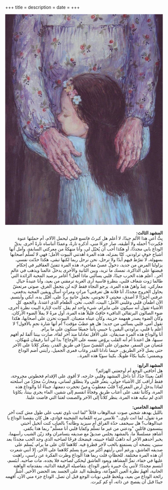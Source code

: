 +++
title = 
description = 
date = 
+++

<div dir="rtl">

![alt](image.jpg)

<b>المشهد الثالث:</b><br>
بِتُّ أعي هذا الألم جيدًا، لا أعلم هل كبرتُ فاتسع قلبي ليحمل الآلام، أم حملتها عنوة فكبرت؟ أحمله ولا أطيقه، صار جزءًا مني، أذكره تارةً، وعمدًا أتناساه تارةً أخرى. يدقّ الوداع بابي مجددًا، أو هكذا أحب أن يُخيّل لي، وأنا منهكةٌ من معركتي السابقة، وآمل أنها أشباح خوفٍ تراودني. كنّا بمنزله، هذه المرة أهدتني البيوت الأمل؛ فهي لا تُسلِّم أصحابها بسهولة، لا تفرّط فيهم أبدًا ولا ترحل، نحن نرحل ربما لكنها تبقى، هكذا حدّثت نفسي. <br>
يزاولنا المرض من جديد، دخولٌ عصيٌ مفاجيء، هذه المرة تتفننُ العقاقير في إحكام قبضتها على الذاكرة، تمسك ما تريد، وبين الثانية والأخرى يدخلُ عالمنا ويذهب في عالمٍ آخر.. أعلم هذه الحرب جيدًا، قلبي يسألني ماذا أفعل؟ أغامر برصيد المحبة الزائدة التي طالما رَوت شغاف قلبي، بنظرةٍ قاسية أرى الغربة ترمقني من بعيد، وأنا عنيدةٌ حيال معاركي، عِندٌ واهنٌ هذه المرة، يرجو النجاة فقط لإنه لن يتحمل الغرق. صوتي مرتعشٌ يحاول الخروج مجددًا، أنا فلانة هل تعرفني؟ مراتٍ ومراتٍ أسأل ويقين المحبة يدفعني، عرفني أخيرًا! لا أصدق، محبتي لا تخونني، بجملٍ حانيةٍ يردُّ على، أُقبّل يده، أبكي وأبتسم. الآن اطمأن قلبي وغلبني الأمل؛ البيت، الحب، نحن، الطعام الذي اعتدنا، والجمع، كل الأشياء تقول أنه سيكون على مايرام، شيء واحد لم يقل، كانت لإنارة البيت نظرة أخرى، ضوء الصالون البرتقالي الدافيء خافتٌ قليلاً هذه المرة، أول مرةً لا يملأ الضوء الأركان، وكأن الضوء يصدر همهمة حزينة، وكأن عيناه متعبتان. البيوت تحزن على أصحابها، هكذا تقول أمي. قلبي يسألني من جديد؛ هل هو عطبٌ مؤقت؟ أم أنها شارة نجمٍ بالأفول؟ لا أعلم يا قلبي، يراودني اليقين يا حبيبي بأننا جميعًا سنكون على ما يرام.<br>
أنا والوداع هذه المرة صديقان، على الأقل تعادلنا منذ آخر لقاء، صارت بيننا أُلفةً لم أفهم سببها، هل اعتدنا أم أنه القلب يروّض نفسه على الأوجاع؟ بدا لي أننا رفيقان مُنهكان، مُتعبان من السفر، مجبوران على المُضيّ سيرًا في طريق القدر، يتعكز كلانا على الآخر حتى يصل لآخر الطريق.. حينما نادانا القدر وغاب قمري الجميل، رأيتني أضم الوداع ويضمني؛ بكينا بكاءً طويلًا، بكينا سويًا هذه المرة..<br>

<b>المشهد الرابع: </b><br>
هل أخافني الوجع أم أوجعتني الهزائم؟ <br>
أقفُ بعيدًا جدًا، أنا داخل المشهد وقلبي خارجه، لا أقوى على الإقدام فخطوتي مجروحة، فقط أراقب كل الأشياء حولي، يتعثّر قلبي ولا ينطلق لساني، ومحاربٌ مجرّدٌ من أسلحته لماذا يدخل أرض المعركة؟ قلبٌ معطوبٌ وعينٌ تحجرت دمعتها، جبناءٌ أنا والوداع هذه المرة، وكأننا نقف على أعتاب طريقٍ وفجأةً انقسم إلى شقين، الماء يجري بيننا، بكاؤنا الذي لم نبكيه هذه المرة، ينظر كلانا إلى الآخر والصمت لغتنا التي فاضت علينا.<br>

<b>المشهد الخامس: </b><br>
بالليل يهدهد شجني صوت عبدالوهاب قائلاً "لما انت ناوي تغيب على طول مش كنت آخر مرة تقول، لما انت ناوي.." تلامس نبرته المُعاتبة الشجينة فؤادي، هل كان ينقصنا الوداع يا عبدالوهاب؟ هل سيخفف حدّة الفراق أم سيزيد وطأته؟ بالغياب كنت أتخيل أحبتي يبتسمون قائلين "ودعني من غير ما تسلّم وكفايا قلبي أنا مسلِّم" ربما هذا يكفي.<br>
أشاهد مسلسلاً ما، بالمشهد يجلس صديقٌ مع صديقه يتسامران وقد زيّن الشيب رأسهما، يخبر أحدهم الآخر أنه ذاهبٌ للقاء حبيبته، فيضحك فرحًا لصاحبه الذي وجد الحب مجددًا بعد سنين، ينصحه أن يستمتع بالحب لآخر قطرةٍ فيه. كلاهما كان على ما يرام، يُسلم على صديقه العاشق، ورغم أنني رأيتهم أكثر من مرةٍ يسلم كلاهما على الآخر، إلا أنني شعرت أن هذه المرة مختلفة. للحظاتٍ قلت ربما هذا الوداع وطرت الفكرة عن رأسي، راهنت عليها في خفاء، تمرُّ المشاهد ويعود العاشق ليحكي لصاحبه فلا يجده، مات صاحبه. أبتَسم، أبتسم مجددًا؛ لأنني بِتُّ خبيرة بأمور الوداع، بتفاصيله الرقيقة الذائبة، بمقدماته الواهنة الحانية، أفهمُ نظرة العين المودِّعة، وطبطبة اليد على الجسد بعد الحضن الأخير. أشمُّ رائحة الوداع من بعيد، ويلحظ قلبي نوبات الوجع قبل أن تصل. الوداع جزء مني الآن، أفهمه جيدًا قبل أن يفصح عن ذاته، آهٍ كم كبرت.<br>

</div>

